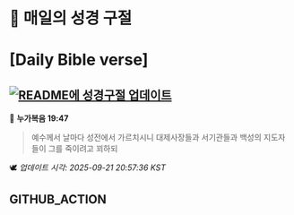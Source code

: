 # 🙏 매일의 성경 구절
# [Daily Bible verse]
## [![README에 성경구절 업데이트](https://github.com/DONGSUKA/first_test/actions/workflows/update-readme-bible.yml/badge.svg)](https://github.com/DONGSUKA/first_test/actions/workflows/update-readme-bible.yml)
<!-- START_BIBLE_VERSE -->
📖 **누가복음 19:47**
> 예수께서 날마다 성전에서 가르치시니 대제사장들과 서기관들과 백성의 지도자들이 그를 죽이려고 꾀하되

🕊️ _업데이트 시각: 2025-09-21 20:57:36 KST_
  <!-- END_BIBLE_VERSE -->
## GITHUB_ACTION
